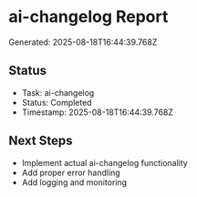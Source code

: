 # ai-changelog Report

Generated: 2025-08-18T16:44:39.768Z

## Status
- Task: ai-changelog
- Status: Completed
- Timestamp: 2025-08-18T16:44:39.768Z

## Next Steps
- Implement actual ai-changelog functionality
- Add proper error handling
- Add logging and monitoring
